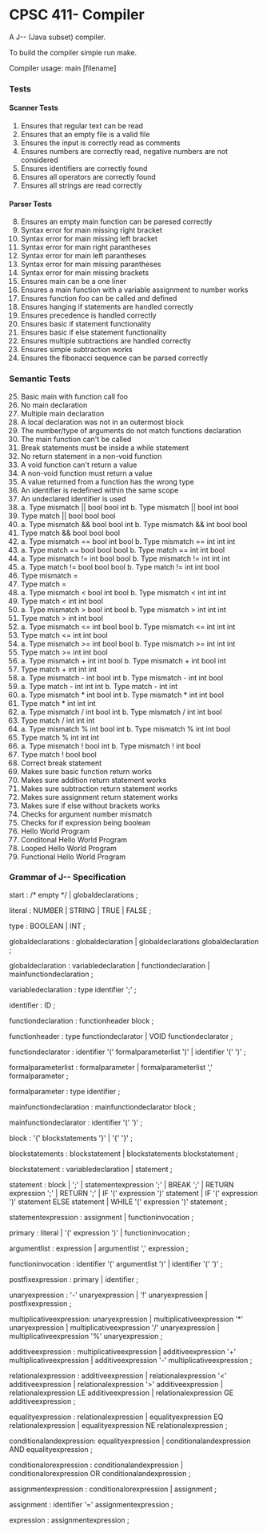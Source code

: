 # CPSC 411- Compiler

A J-- (Java subset) compiler.

To build the compiler simple run make.

Compiler usage: main [filename]

### Tests

#### Scanner Tests
1. Ensures that regular text can be read
2. Ensures that an empty file is a valid file
3. Ensures the input is correctly read as comments
4. Ensures numbers are correctly read, negative numbers are not considered
5. Ensures identifiers are correctly found
6. Ensures all operators are correctly found
7. Ensures all strings are read correctly

#### Parser Tests
8. Ensures an empty main function can be paresed correctly
9. Syntax error for main missing right bracket
10. Syntax error for main missing left bracket
11. Syntax error for main right parantheses
12. Syntax error for main left parantheses
13. Syntax error for main missing parantheses
14. Syntax error for main missing brackets
15. Ensures main can be a one liner
16. Ensures a main function with a variable assignment to number works
17. Ensures function foo can be called and defined
18. Ensures hanging if statements are handled correctly
19. Ensures precedence is handled correctly
20. Ensures basic if statement functionality
21. Ensures basic if else statement functionality
22. Ensures multiple subtractions are handled correctly
23. Ensures simple subtraction works
24. Ensures the fibonacci sequence can be parsed correctly

### Semantic Tests
25. Basic main with function call foo
26. No main declaration
27. Multiple main declaration
28. A local declaration was not in an outermost block
29. The number/type of arguments do not match functions declaration
30. The main function can't be called
31. Break statements must be inside a while statement
32. No return statement in a non-void function
33. A void function can't return a value
34. A non-void function must return a value
35. A value returned from a function has the wrong type
36. An identifier is redefined within the same scope
37. An undeclared identifier is used
38. a. Type mismatch || bool bool int
    b. Type mismatch || bool int bool
39. Type match || bool bool bool
40. a. Type mismatch && bool bool int
    b. Type mismatch && int bool bool
41. Type match && bool bool bool
42. a. Type mismatch == bool int bool
    b. Type mismatch == int int int
43. a. Type match == bool bool bool
    b. Type match == int int bool
44. a. Type mismatch != int bool bool
    b. Type mismatch != int int int
45. a. Type match != bool bool bool
    b. Type match != int int bool
46. Type mismatch =
47. Type match =
48. a. Type mismatch < bool int bool
    b. Type mismatch < int int int
49. Type match < int int bool
50. a. Type mismatch > bool int bool
    b. Type mismatch > int int int
51. Type match > int int bool
52. a. Type mismatch <= int bool bool
    b. Type mismatch <= int int int
53. Type match <= int int bool
54. a. Type mismatch >= int bool bool
    b. Type mismatch >= int int int
55. Type match >= int int bool
56. a. Type mismatch + int int bool
    b. Type mismatch + int bool int
57. Type match + int int int
58. a. Type mismatch - int bool int
    b. Type mismatch - int int bool
59. a. Type match - int int int
    b. Type match - int int
60. a. Type mismatch * int bool int
    b. Type mismatch * int int bool
61. Type match * int int int
62. a. Type mismatch / int bool int
    b. Type mismatch / int int bool
63. Type match / int int int
64. a. Type mismatch % int bool int
    b. Type mismatch % int int bool
65. Type match % int int int
66. a. Type mismatch ! bool int
    b. Type mismatch ! int bool
67. Type match ! bool bool
68. Correct break statement
69. Makes sure basic function return works
70. Makes sure addition return statement works
71. Makes sure subtraction return statement works
72. Makes sure assignment return statement works
73. Makes sure if else without brackets works
74. Checks for argument number mismatch
75. Checks for if expression being boolean
76. Hello World Program
77. Conditonal Hello World Program
78. Looped Hello World Program
79. Functional Hello World Program

### Grammar of J-- Specification

start           : /* empty */
                | globaldeclarations
                ;

literal         : NUMBER
                | STRING
                | TRUE
                | FALSE
                ;

type            : BOOLEAN
                | INT
                ;

globaldeclarations      : globaldeclaration
                        | globaldeclarations globaldeclaration
                        ;

globaldeclaration       : variabledeclaration
                        | functiondeclaration
                        | mainfunctiondeclaration
                        ;

variabledeclaration     : type identifier ';'
                        ;

identifier              : ID
                        ;

functiondeclaration     : functionheader block
                        ;

functionheader          : type functiondeclarator
                        | VOID functiondeclarator
                        ;

functiondeclarator      : identifier '(' formalparameterlist ')'
                        | identifier '(' ')'
                        ;

formalparameterlist     : formalparameter
                        | formalparameterlist ',' formalparameter
                        ;

formalparameter         : type identifier
                        ;

mainfunctiondeclaration : mainfunctiondeclarator block
                        ;

mainfunctiondeclarator  : identifier '(' ')'
                        ;

block                   : '{' blockstatements '}'
                        | '{' '}'
                        ;

blockstatements         : blockstatement
                        | blockstatements blockstatement
                        ;

blockstatement          : variabledeclaration
                        | statement
                        ;

statement               : block
                        | ';'
                        | statementexpression ';'
                        | BREAK ';'
                        | RETURN expression ';'
                        | RETURN ';'
                        | IF '(' expression ')' statement
                        | IF '(' expression ')' statement ELSE statement
                        | WHILE '(' expression ')' statement
                        ;

statementexpression     : assignment
                        | functioninvocation
                        ;

primary                 : literal
                        | '(' expression ')'
                        | functioninvocation
                        ;

argumentlist            : expression
                        | argumentlist ',' expression
                        ;

functioninvocation      : identifier '(' argumentlist ')'
                        | identifier '(' ')'
                        ;

postfixexpression       : primary
                        | identifier
                        ;

unaryexpression         : '-' unaryexpression
                        | '!' unaryexpression
                        | postfixexpression
                        ;

multiplicativeexpression: unaryexpression
                        | multiplicativeexpression '*' unaryexpression
                        | multiplicativeexpression '/' unaryexpression
                        | multiplicativeexpression '%' unaryexpression
                        ;

additiveexpression      : multiplicativeexpression
                        | additiveexpression '+' multiplicativeexpression
                        | additiveexpression '-' multiplicativeexpression
                        ;

relationalexpression    : additiveexpression
                        | relationalexpression '<' additiveexpression
                        | relationalexpression '>' additiveexpression
                        | relationalexpression LE additiveexpression
                        | relationalexpression GE additiveexpression
                        ;

equalityexpression      : relationalexpression
                        | equalityexpression EQ relationalexpression
                        | equalityexpression NE relationalexpression
                        ;

conditionalandexpression: equalityexpression
                        | conditionalandexpression AND equalityexpression
                        ;

conditionalorexpression : conditionalandexpression
                        | conditionalorexpression OR conditionalandexpression
                        ;

assignmentexpression    : conditionalorexpression
                        | assignment
                        ;

assignment              : identifier '=' assignmentexpression
                        ;

expression              : assignmentexpression
                        ;